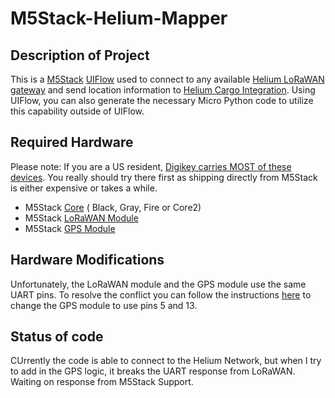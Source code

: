 # M5Stack-Helium-Mapper

## Description of Project

This is a [M5Stack](https://m5stack.com) [UIFlow](https://flow.m5stack.com) used to connect to any available [Helium LoRaWAN gateway](https://helium.com) and send location information to [Helium Cargo Integration](https://cargo.helium.com/).  Using UIFlow, you can also generate the necessary Micro Python code to utilize this capability outside of UIFlow.

## Required Hardware

Please note:  If you are a US resident, [Digikey carries MOST of these devices](https://www.digikey.com/en/supplier-centers/m5stack).  You really should try there first as shipping directly from M5Stack is either expensive or takes a while.  

* M5Stack [Core](https://m5stack.com/collections/m5-core) ( Black, Gray, Fire or Core2)
* M5Stack [LoRaWAN Module](https://m5stack.com/collections/m5-module/products/lorawan-modulerhf76-052?variant=30331964325978)
* M5Stack [GPS Module](https://m5stack.com/collections/m5-module/products/gps-module)

## Hardware Modifications

Unfortunately, the LoRaWAN module and the GPS module use the same UART pins.  To resolve the conflict you can follow the instructions [here](https://docs.m5stack.com/#/en/module/gps) to change the GPS module to use pins 5 and 13.

## Status of code

CUrrently the code is able to connect to the Helium Network, but when I try to add in the GPS logic, it breaks the UART response from LoRaWAN.  Waiting on response from M5Stack Support.
